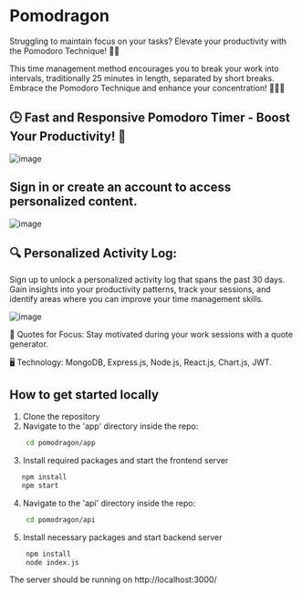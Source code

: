 # Pomodragon 
Struggling to maintain focus on your tasks? Elevate your productivity with the Pomodoro Technique! 🍅✨

This time management method encourages you to break your work into intervals, traditionally 25 minutes in length, separated by short breaks. Embrace the Pomodoro Technique and enhance your concentration! 🚀🧘‍♂️


## 🕒 Fast and Responsive Pomodoro Timer - Boost Your Productivity! 🚀
![image](https://github.com/abrarfuad27/pomodragon/assets/116526066/4a182692-d6c3-424b-81c1-37f69aef1bdd)


## Sign in or create an account to access personalized content.
![image](https://github.com/abrarfuad27/pomodragon/assets/116526066/05cb1998-9e96-46c4-9654-adc3618d308b)



## 🔍 Personalized Activity Log:
Sign up to unlock a personalized activity log that spans the past 30 days. Gain insights into your productivity patterns, track your sessions, and identify areas where you can improve your time management skills.

![image](https://github.com/abrarfuad27/pomodragon/assets/116526066/f76db361-415b-4546-b4f8-d2f888a8ab0a)


📜 Quotes for Focus:
Stay motivated during your work sessions with a quote generator.

🖥️ Technology: MongoDB, Express.js, Node.js, React.js, Chart.js, JWT.


## How to get started locally

1. Clone the repository
2. Navigate to the 'app' directory inside the repo:
```bash
    cd pomodragon/app
```
3. Install required packages and start the frontend server
```bash
   npm install
   npm start
```



4. Navigate to the 'api' directory inside the repo:
```bash
    cd pomodragon/api
```

5. Install necessary packages and start backend server
```bash
    npm install
    node index.js
```


The server should be running on http://localhost:3000/
